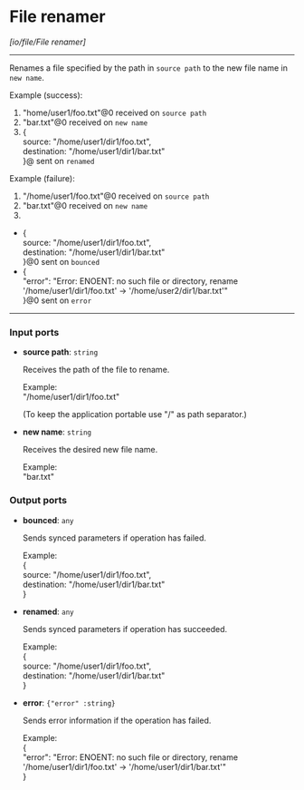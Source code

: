 # File renamer

_[io/file/File renamer]_

---

Renames a file specified by the path in `source path` to the new file name in `new name`.  
  
Example (success):   
1. "home/user1/foo.txt"@0 received on `source path`  
2. "bar.txt"@0 received on `new name`  
3. {   
source: "/home/user1/dir1/foo.txt",   
destination: "/home/user1/dir1/bar.txt"  
}@ sent on `renamed`  
  
Example (failure):   
1. "/home/user1/foo.txt"@0 received on `source path`  
2. "bar.txt"@0 received on `new name`  
3.   
- {   
source: "/home/user1/dir1/foo.txt",   
destination: "/home/user1/dir1/bar.txt"  
}@0 sent on `bounced`  
- {  
  "error": "Error: ENOENT: no such file or directory, rename '/home/user1/dir1/foo.txt' -> '/home/user2/dir1/bar.txt'"  
}@0 sent on `error`  

---

### Input ports

* __source path__: ` string `

    Receives the path of the file to rename.  
      
    Example:  
    "/home/user1/dir1/foo.txt"  
      
    (To keep the application portable use "/" as path separator.)  


* __new name__: ` string `

    Receives the desired new file name.  
      
    Example:  
    "bar.txt"  

### Output ports

* __bounced__: ` any `

    Sends synced parameters if operation has failed.  
      
    Example:  
    {   
      source: "/home/user1/dir1/foo.txt",   
      destination: "/home/user1/dir1/bar.txt"  
    }  


* __renamed__: ` any `

    Sends synced parameters if operation has succeeded.  
      
    Example:  
    {   
      source: "/home/user1/dir1/foo.txt",   
      destination: "/home/user1/dir1/bar.txt"  
    }  


* __error__: ` {"error" :string} `

    Sends error information if the operation has failed.  
      
    Example:   
    {  
      "error": "Error: ENOENT: no such file or directory, rename '/home/user1/dir1/foo.txt' -> '/home/user1/dir1/bar.txt'"  
    }  

